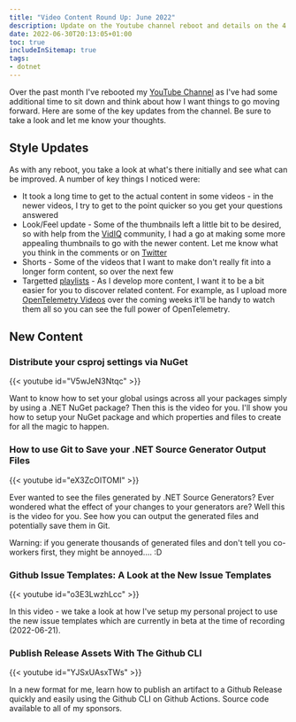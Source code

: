 ```yaml
---
title: "Video Content Round Up: June 2022"
description: Update on the Youtube channel reboot and details on the 4 new videos that I've posted!
date: 2022-06-30T20:13:05+01:00
toc: true
includeInSitemap: true
tags:
- dotnet
---
```


Over the past month I've rebooted my [YouTube Channel](https://bit.ly/im5tu-youtube) as I've had some additional time to sit down and think about how I want things to go moving forward. Here are some of the key updates from the channel. Be sure to take a look and let me know your thoughts.

<!--more-->

## Style Updates

As with any reboot, you take a look at what's there initially and see what can be improved. A number of key things I noticed were:

- It took a long time to get to the actual content in some videos - in the newer videos, I try to get to the point quicker so you get your questions answered
- Look/Feel update - Some of the thumbnails left a little bit to be desired, so with help from the [VidIQ](https://www.youtube.com/c/Vidiq) community, I had a go at making some more appealing thumbnails to go with the newer content. Let me know what you think in the comments or on [Twitter](https://bit.ly/im5tu-tw)
- Shorts - Some of the videos that I want to make don't really fit into a longer form content, so over the next few
- Targetted [playlists](https://www.youtube.com/c/CodeWithStu/playlists) - As I develop more content, I want it to be a bit easier for you to discover related content. For example, as I upload more [OpenTelemetry Videos](https://www.youtube.com/watch?v=g0G9M6AuTdo&list=PLdvI3YlPDGgdFG2mlXOy403V0J3MhRHeE) over the coming weeks it'll be handy to watch them all so you can see the full power of OpenTelemetry.

## New Content

### Distribute your csproj settings via NuGet

{{< youtube id="V5wJeN3Ntqc" >}}

Want to know how to set your global usings across all your packages simply by using a .NET NuGet package? Then this is the video for you. I'll show you how to setup your NuGet package and which properties and files to create for all the magic to happen.

### How to use Git to Save your .NET Source Generator Output Files

{{< youtube id="eX3ZcOITOMI" >}}

Ever wanted to see the files generated by .NET Source Generators? Ever wondered what the effect of your changes to your generators are? Well this is the video for you. See how you can output the generated files and potentially save them in Git.

Warning: if you generate thousands of generated files and don't tell you co-workers first, they might be annoyed.... :D

### Github Issue Templates: A Look at the New Issue Templates

{{< youtube id="o3E3LwzhLcc" >}}

In this video - we take a look at how I've setup my personal project to use the new issue templates which are currently in beta at the time of recording (2022-06-21).

### Publish Release Assets With The Github CLI

{{< youtube id="YJSxUAsxTWs" >}}

In a new format for me, learn how to publish an artifact to a Github Release quickly and easily using the Github CLI on Github Actions. Source code available to all of my sponsors.
